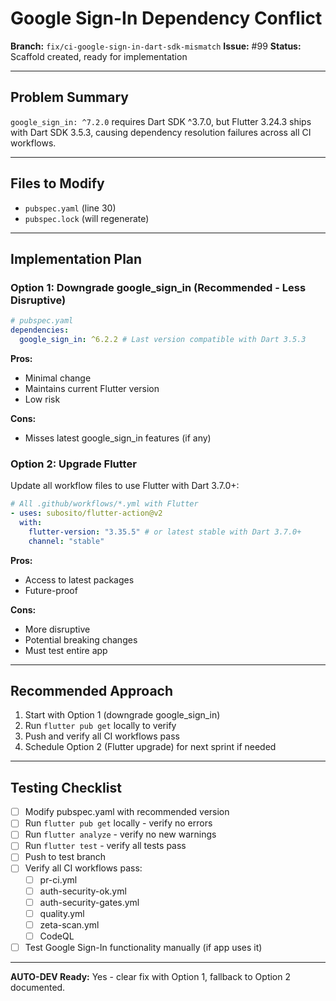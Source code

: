 # Google Sign-In Dependency Conflict

**Branch:** `fix/ci-google-sign-in-dart-sdk-mismatch`
**Issue:** #99
**Status:** Scaffold created, ready for implementation

---

## Problem Summary

`google_sign_in: ^7.2.0` requires Dart SDK ^3.7.0, but Flutter 3.24.3 ships with Dart SDK 3.5.3, causing dependency resolution failures across all CI workflows.

---

## Files to Modify

- `pubspec.yaml` (line 30)
- `pubspec.lock` (will regenerate)

---

## Implementation Plan

### Option 1: Downgrade google_sign_in (Recommended - Less Disruptive)

```yaml
# pubspec.yaml
dependencies:
  google_sign_in: ^6.2.2 # Last version compatible with Dart 3.5.3
```

**Pros:**

- Minimal change
- Maintains current Flutter version
- Low risk

**Cons:**

- Misses latest google_sign_in features (if any)

### Option 2: Upgrade Flutter

Update all workflow files to use Flutter with Dart 3.7.0+:

```yaml
# All .github/workflows/*.yml with Flutter
- uses: subosito/flutter-action@v2
  with:
    flutter-version: "3.35.5" # or latest stable with Dart 3.7.0+
    channel: "stable"
```

**Pros:**

- Access to latest packages
- Future-proof

**Cons:**

- More disruptive
- Potential breaking changes
- Must test entire app

---

## Recommended Approach

1. Start with Option 1 (downgrade google_sign_in)
2. Run `flutter pub get` locally to verify
3. Push and verify all CI workflows pass
4. Schedule Option 2 (Flutter upgrade) for next sprint if needed

---

## Testing Checklist

- [ ] Modify pubspec.yaml with recommended version
- [ ] Run `flutter pub get` locally - verify no errors
- [ ] Run `flutter analyze` - verify no new warnings
- [ ] Run `flutter test` - verify all tests pass
- [ ] Push to test branch
- [ ] Verify all CI workflows pass:
  - [ ] pr-ci.yml
  - [ ] auth-security-ok.yml
  - [ ] auth-security-gates.yml
  - [ ] quality.yml
  - [ ] zeta-scan.yml
  - [ ] CodeQL
- [ ] Test Google Sign-In functionality manually (if app uses it)

---

**AUTO-DEV Ready:** Yes - clear fix with Option 1, fallback to Option 2 documented.

